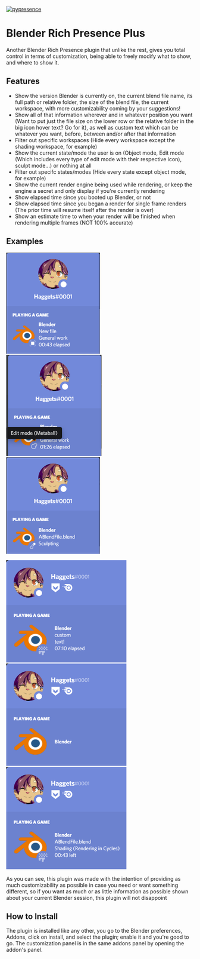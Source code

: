 [![pypresence](https://img.shields.io/badge/using-pypresence-00bb88.svg?style=for-the-badge&logo=discord&logoWidth=20)](https://github.com/qwertyquerty/pypresence)

# Blender Rich Presence Plus
Another Blender Rich Presence plugin that unlike the rest, gives you total control in terms of customization, being able to freely modify what to show, and where to show it.

## Features

* Show the version Blender is currently on, the current blend file name, its full path or relative folder, the size of the blend file, the current workspace, with more customizability coming by your suggestions!
* Show all of that information wherever and in whatever position you want (Want to put just the file size on the lower row or the relative folder in the big icon hover text? Go for it), as well as custom text which can be whatever you want, before, between and/or after that information
* Filter out specific workspaces (Hide every workspace except the shading workspace, for example)
* Show the current state/mode the user is on (Object mode, Edit mode (Which includes every type of edit mode with their respective icon), sculpt mode...) or nothing at all
* Filter out specifc states/modes (Hide every state except object mode, for example)
* Show the current render engine being used while rendering, or keep the engine a secret and only display if you're currently rendering
* Show elapsed time since you booted up Blender, or not
* Show elapsed time since you began a render for single frame renders (The prior time will resume itself after the render is over)
* Show an estimate time to when your render will be finished when rendering multiple frames (NOT 100% accurate)

## Examples

![information shown when in a new file while in object mode and in the default workspace](images/GeneralDemonstration.png "Default status") ![Current mode shown is a varation of edit mode, metaball in this case](images/Modes.png "Mode differences, modes are separated by what's currently being edited, with fitting images and text for them") ![Sculpting](images/Sculpting.png "Workspace and mode shown accordingly based on what you're doing and on what workspace you're in")

![Custom text displayed instead of information](images/CustomText.png "Custom text, you're able to replace information by whatever text you want")  ![All information hidden](images/FullyHidden.png "Information customization, you're able to hide everything if you so desire") ![Approximate render estimate and current engine being used](images/RenderTime.png "Approximate render estimate, NOT 100% accurate. Also current engine used for rendering")

As you can see, this plugin was made with the intention of providing as much customizability as possible in case you need or want something different, so if you want as much or as little information as possible shown about your current Blender session, this plugin will not disappoint

## How to Install
The plugin is installed like any other, you go to the Blender preferences, Addons, click on install, and select the plugin; enable it and you're good to go. The customization panel is in the same addons panel by opening the addon's panel.
